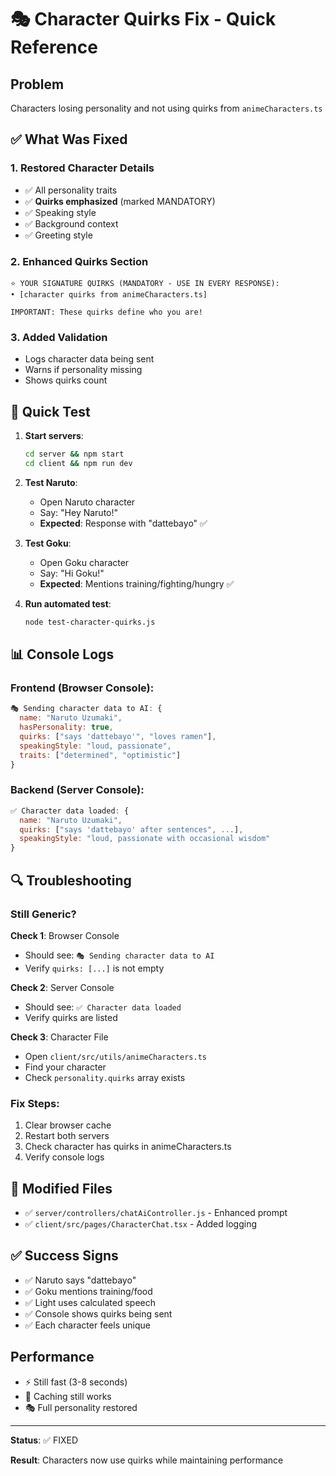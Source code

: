 # 🎭 Character Quirks Fix - Quick Reference

## Problem
Characters losing personality and not using quirks from `animeCharacters.ts`

## ✅ What Was Fixed

### 1. Restored Character Details
- ✅ All personality traits
- ✅ **Quirks emphasized** (marked MANDATORY)
- ✅ Speaking style
- ✅ Background context
- ✅ Greeting style

### 2. Enhanced Quirks Section
```
⭐ YOUR SIGNATURE QUIRKS (MANDATORY - USE IN EVERY RESPONSE):
• [character quirks from animeCharacters.ts]

IMPORTANT: These quirks define who you are!
```

### 3. Added Validation
- Logs character data being sent
- Warns if personality missing
- Shows quirks count

## 🧪 Quick Test

1. **Start servers**:
   ```bash
   cd server && npm start
   cd client && npm run dev
   ```

2. **Test Naruto**:
   - Open Naruto character
   - Say: "Hey Naruto!"
   - **Expected**: Response with "dattebayo" ✅

3. **Test Goku**:
   - Open Goku character
   - Say: "Hi Goku!"
   - **Expected**: Mentions training/fighting/hungry ✅

4. **Run automated test**:
   ```bash
   node test-character-quirks.js
   ```

## 📊 Console Logs

### Frontend (Browser Console):
```javascript
🎭 Sending character data to AI: {
  name: "Naruto Uzumaki",
  hasPersonality: true,
  quirks: ["says 'dattebayo'", "loves ramen"],
  speakingStyle: "loud, passionate",
  traits: ["determined", "optimistic"]
}
```

### Backend (Server Console):
```javascript
✅ Character data loaded: {
  name: "Naruto Uzumaki",
  quirks: ["says 'dattebayo' after sentences", ...],
  speakingStyle: "loud, passionate with occasional wisdom"
}
```

## 🔍 Troubleshooting

### Still Generic?

**Check 1**: Browser Console
- Should see: `🎭 Sending character data to AI`
- Verify `quirks: [...]` is not empty

**Check 2**: Server Console
- Should see: `✅ Character data loaded`
- Verify quirks are listed

**Check 3**: Character File
- Open `client/src/utils/animeCharacters.ts`
- Find your character
- Check `personality.quirks` array exists

### Fix Steps:
1. Clear browser cache
2. Restart both servers
3. Check character has quirks in animeCharacters.ts
4. Verify console logs

## 📁 Modified Files

- ✅ `server/controllers/chatAiController.js` - Enhanced prompt
- ✅ `client/src/pages/CharacterChat.tsx` - Added logging

## ✅ Success Signs

- ✅ Naruto says "dattebayo"
- ✅ Goku mentions training/food
- ✅ Light uses calculated speech
- ✅ Console shows quirks being sent
- ✅ Each character feels unique

## Performance

- ⚡ Still fast (3-8 seconds)
- 💾 Caching still works
- 🎭 Full personality restored

---

**Status**: ✅ FIXED

**Result**: Characters now use quirks while maintaining performance

